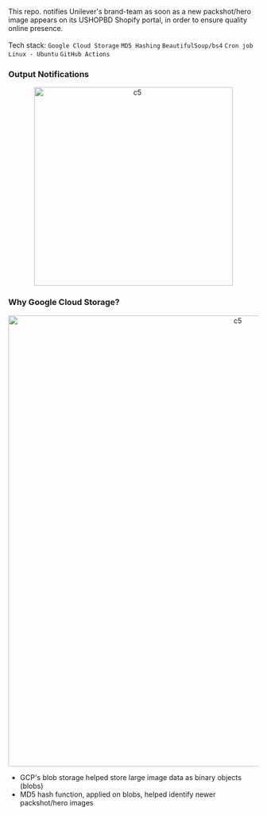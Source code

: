 This repo. notifies Unilever's brand-team as soon as a new packshot/hero image appears on its USHOPBD Shopify portal, in order to ensure quality online presence.<br><br>
Tech stack: ```Google Cloud Storage``` ```MD5 Hashing``` ```BeautifulSoup/bs4``` ```Cron job``` ```Linux - Ubuntu``` ```GitHub Actions```<br>
### Output Notifications
<p align="center">
  <img width="400" alt="c5" src="https://github.com/user-attachments/assets/03e48fde-8c6e-46fb-9472-db19a005b751"><br>
</p>

### Why Google Cloud Storage?
<p align="center">
  <img width="908" alt="c5" src="https://github.com/user-attachments/assets/c49db22d-aef9-45d8-a9e7-e09e2cead434"><br>
</p>

- GCP's blob storage helped store large image data as binary objects (blobs)
- MD5 hash function, applied on blobs, helped identify newer packshot/hero images
